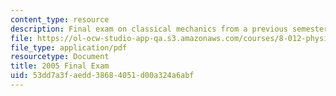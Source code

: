 ```yaml
---
content_type: resource
description: Final exam on classical mechanics from a previous semester.
file: https://ol-ocw-studio-app-qa.s3.amazonaws.com/courses/8-012-physics-i-classical-mechanics-fall-2008/53dd7a3faedd38684051d00a324a6abf_final_exam.pdf
file_type: application/pdf
resourcetype: Document
title: 2005 Final Exam
uid: 53dd7a3f-aedd-3868-4051-d00a324a6abf
---
```

